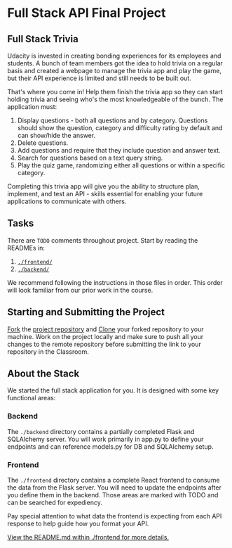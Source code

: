 # Full Stack API Final Project

## Full Stack Trivia

Udacity is invested in creating bonding experiences for its employees and students. A bunch of team members got the idea
to hold trivia on a regular basis and created a webpage to manage the trivia app and play the game, but their API
experience is limited and still needs to be built out.

That's where you come in! Help them finish the trivia app so they can start holding trivia and seeing who's the most
knowledgeable of the bunch. The application must:

1) Display questions - both all questions and by category. Questions should show the question, category and difficulty
   rating by default and can show/hide the answer.
2) Delete questions.
3) Add questions and require that they include question and answer text.
4) Search for questions based on a text query string.
5) Play the quiz game, randomizing either all questions or within a specific category.

Completing this trivia app will give you the ability to structure plan, implement, and test an API - skills essential
for enabling your future applications to communicate with others.

## Tasks

There are `TODO` comments throughout project. Start by reading the READMEs in:

1. [`./frontend/`](./frontend/README.md)
2. [`./backend/`](./backend/README.md)

We recommend following the instructions in those files in order. This order will look familiar from our prior work in
the course.

## Starting and Submitting the Project

[Fork](https://help.github.com/en/articles/fork-a-repo) the [project repository]()
and [Clone](https://help.github.com/en/articles/cloning-a-repository) your forked repository to your machine. Work on
the project locally and make sure to push all your changes to the remote repository before submitting the link to your
repository in the Classroom.

## About the Stack

We started the full stack application for you. It is designed with some key functional areas:

### Backend

The `./backend` directory contains a partially completed Flask and SQLAlchemy server. You will work primarily in app.py
to define your endpoints and can reference models.py for DB and SQLAlchemy setup.

### Frontend

The `./frontend` directory contains a complete React frontend to consume the data from the Flask server. You will need
to update the endpoints after you define them in the backend. Those areas are marked with TODO and can be searched for
expediency.

Pay special attention to what data the frontend is expecting from each API response to help guide how you format your
API.

[View the README.md within ./frontend for more details.](./frontend/README.md)
